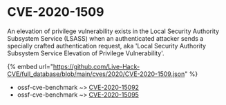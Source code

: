 # CVE-2020-1509

An elevation of privilege vulnerability exists in the Local Security Authority Subsystem Service (LSASS) when an authenticated attacker sends a specially crafted authentication request, aka 'Local Security Authority Subsystem Service Elevation of Privilege Vulnerability'.

{% embed url="https://github.com/Live-Hack-CVE/full_database/blob/main/cves/2020/CVE-2020-1509.json" %}


* ossf-cve-benchmark ~> [CVE-2020-15092](https://www.alice-snow.ru/2020/database/cve-2020-1509/cve-2020-15092-ossf-cve-benchmark)
* ossf-cve-benchmark ~> [CVE-2020-15095](https://www.alice-snow.ru/2020/database/cve-2020-1509/cve-2020-15095-ossf-cve-benchmark)